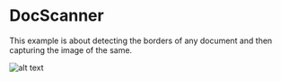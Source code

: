 # DocScanner
This example is about detecting the borders of any document and then capturing the image of the same.

![alt text](http://dev.acquaintsoft.com/DocScanVideo.gif)
